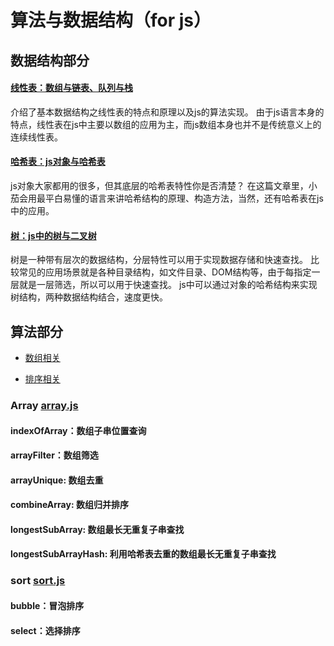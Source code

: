 # 算法与数据结构（for js）

## 数据结构部分

#### [线性表：数组与链表、队列与栈](/数组与链表，堆栈与队列.md)

介绍了基本数据结构之线性表的特点和原理以及js的算法实现。
由于js语言本身的特点，线性表在js中主要以数组的应用为主，而js数组本身也并不是传统意义上的连续线性表。

#### [哈希表：js对象与哈希表](/js对象与哈希表.md)

js对象大家都用的很多，但其底层的哈希表特性你是否清楚？
在这篇文章里，小茄会用最平白易懂的语言来讲哈希结构的原理、构造方法，当然，还有哈希表在js中的应用。

#### [树：js中的树与二叉树](/js中的树与二叉树.md)

树是一种带有层次的数据结构，分层特性可以用于实现数据存储和快速查找。
比较常见的应用场景就是各种目录结构，如文件目录、DOM结构等，由于每指定一层就是一层筛选，所以可以用于快速查找。
js中可以通过对象的哈希结构来实现树结构，两种数据结构结合，速度更快。

## 算法部分

- [数组相关](#array)

- [排序相关](#order)

### Array [array.js](/js/array.js)

#### indexOfArray：数组子串位置查询

#### arrayFilter：数组筛选

#### arrayUnique: 数组去重

#### combineArray: 数组归并排序

#### longestSubArray: 数组最长无重复子串查找

#### longestSubArrayHash: 利用哈希表去重的数组最长无重复子串查找

### sort [sort.js](/js/sort.js)

#### bubble：冒泡排序

#### select：选择排序









